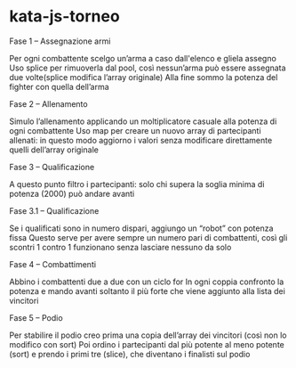 # kata-js-torneo

Fase 1 – Assegnazione armi

Per ogni combattente scelgo un’arma a caso dall'elenco e gliela assegno
Uso splice per rimuoverla dal pool, così nessun’arma può essere assegnata due volte(splice modifica l’array originale)
Alla fine sommo la potenza del fighter con quella dell’arma

Fase 2 – Allenamento

Simulo l’allenamento applicando un moltiplicatore casuale alla potenza di ogni combattente
Uso map per creare un nuovo array di partecipanti allenati: in questo modo aggiorno i valori senza modificare direttamente quelli dell’array originale


Fase 3 – Qualificazione

A questo punto filtro i partecipanti: solo chi supera la soglia minima di potenza (2000) può andare avanti

Fase 3.1 – Qualificazione

Se i qualificati sono in numero dispari, aggiungo un “robot” con potenza fissa
Questo serve per avere sempre un numero pari di combattenti, così gli scontri 1 contro 1 funzionano senza lasciare nessuno da solo

Fase 4 – Combattimenti

Abbino i combattenti due a due con un ciclo for
In ogni coppia confronto la potenza e mando avanti soltanto il più forte che viene aggiunto alla lista dei vincitori

Fase 5 – Podio

Per stabilire il podio creo prima una copia dell’array dei vincitori (così non lo modifico con sort)
Poi ordino i partecipanti dal più potente al meno potente (sort) e prendo i primi tre (slice), che diventano i finalisti sul podio